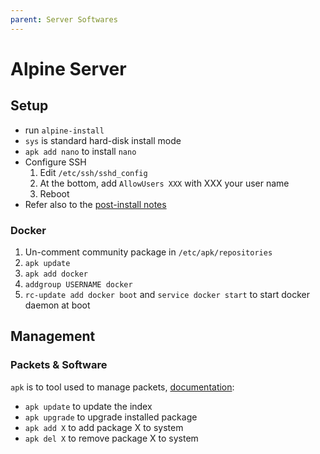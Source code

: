 ```yaml
---
parent: Server Softwares
---
```


# Alpine Server

## Setup

* run `alpine-install`
* `sys` is standard hard-disk install mode
* `apk add nano` to install `nano`
* Configure SSH
    1. Edit `/etc/ssh/sshd_config`
    1. At the bottom, add `AllowUsers XXX` with XXX your user name
    1. Reboot
* Refer also to the [post-install notes](https://wiki.alpinelinux.org/wiki/Installation#Post-Install)

### Docker

1. Un-comment community package in `/etc/apk/repositories`
1. `apk update`
1. `apk add docker`
1. `addgroup USERNAME docker` 
1. `rc-update add docker boot` and `service docker start` to start docker daemon at boot

## Management

### Packets & Software

`apk` is to tool used to manage packets, [documentation](https://wiki.alpinelinux.org/wiki/Alpine_Linux_package_management):

* `apk update` to update the index
* `apk upgrade` to upgrade installed package
* `apk add X` to add package X to system
* `apk del X` to remove package X to system
